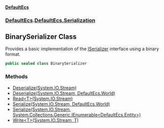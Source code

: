 #### [DefaultEcs](./index.md 'index')
### [DefaultEcs](./index.md 'index').[DefaultEcs.Serialization](./DefaultEcs-Serialization.md 'DefaultEcs.Serialization')
## BinarySerializer Class
Provides a basic implementation of the [ISerializer](./DefaultEcs-Serialization-ISerializer.md 'DefaultEcs.Serialization.ISerializer') interface using a binary format.  
```C#
public sealed class BinarySerializer
```
### Methods
- [Deserialize(System.IO.Stream)](./DefaultEcs-Serialization-BinarySerializer-Deserialize(System-IO-Stream).md 'DefaultEcs.Serialization.BinarySerializer.Deserialize(System.IO.Stream)')
- [Deserialize(System.IO.Stream, DefaultEcs.World)](./DefaultEcs-Serialization-BinarySerializer-Deserialize(System-IO-Stream_DefaultEcs-World).md 'DefaultEcs.Serialization.BinarySerializer.Deserialize(System.IO.Stream, DefaultEcs.World)')
- [Read&lt;T&gt;(System.IO.Stream)](./DefaultEcs-Serialization-BinarySerializer-Read-T-(System-IO-Stream).md 'DefaultEcs.Serialization.BinarySerializer.Read&lt;T&gt;(System.IO.Stream)')
- [Serialize(System.IO.Stream, DefaultEcs.World)](./DefaultEcs-Serialization-BinarySerializer-Serialize(System-IO-Stream_DefaultEcs-World).md 'DefaultEcs.Serialization.BinarySerializer.Serialize(System.IO.Stream, DefaultEcs.World)')
- [Serialize(System.IO.Stream, System.Collections.Generic.IEnumerable&lt;DefaultEcs.Entity&gt;)](./DefaultEcs-Serialization-BinarySerializer-Serialize(System-IO-Stream_System-Collections-Generic-IEnumerable-DefaultEcs-Entity-).md 'DefaultEcs.Serialization.BinarySerializer.Serialize(System.IO.Stream, System.Collections.Generic.IEnumerable&lt;DefaultEcs.Entity&gt;)')
- [Write&lt;T&gt;(System.IO.Stream, T)](./DefaultEcs-Serialization-BinarySerializer-Write-T-(System-IO-Stream_T).md 'DefaultEcs.Serialization.BinarySerializer.Write&lt;T&gt;(System.IO.Stream, T)')
